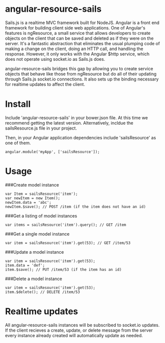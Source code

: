 angular-resource-sails
======================

Sails.js is a realtime MVC framework built for NodeJS. Angular is a front end framework for building client side web applications. One of Angular's features is ngResource, a small service that allows developers to create objects on the client that can be saved and deleted as if they were on the server. It's a fantastic abstraction that eliminates the usual plumping code of making a change on the client, doing an HTTP call, and handling the response. However, it only works with the Angular $http service, which does not operate using socket.io as Sails.js does.

angular-resource-sails bridges this gap by allowing you to create service objects that behave like those from ngResource but do all of their updating through Sails.js socket.io connections. It also sets up the binding necessary for realtime updates to affect the client. 

Install
=====================
Include 'angular-resource-sails' in your bower.json file. At this time we recommend getting the latest version. Alternatively, incldue the sailsResource.js file in your project.

Then, in your Angular application dependencies include 'sailsResource' as one of them.

```
angular.module('myApp', ['sailsResource']);
```


Usage
======================

###Create model instance
```
var Item = sailsResource('item');
var newItem = new Item();
newItem.data = 'abc';
newItem.$save(); // POST /item (if the item does not have an id)
```

###Get a listing of model instances
```
var items = sailsResource('item').query(); // GET /item
```

###Get a single model instance
```
var item = sailsResource('item').get(53); // GET /item/53
```

###Update a model instance
```
var item = sailsResource('item').get(53);
item.data = 'def';
item.$save(); // PUT /item/53 (if the item has an id)
```

###Delete a model instance
```
var item = sailsResource('item').get(53);
item.$delete(); // DELETE /item/53
```

Realtime updates
===============================

All angular-resource-sails instances will be subscribed to socket.io updates. If the client recieves a create, update, or delete message from the server every instance already created will automatically update as needed.

